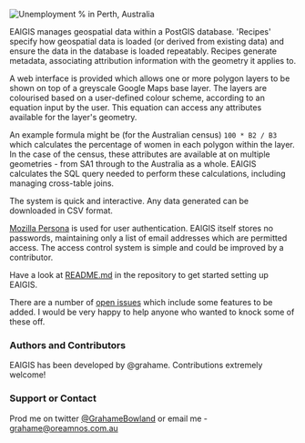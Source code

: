 ![Unemployment % in Perth, Australia](https://raw.github.com/grahame/ealgis/master/doc/screenshots/unemployment.png "Unemployment % in Perth, Australia")

EAlGIS manages geospatial data within a PostGIS database. 'Recipes' specify how geospatial data is loaded (or derived from existing data) and ensure the data in the database is loaded repeatably. Recipes generate metadata, associating attribution information with the geometry it applies to.

A web interface is provided which allows one or more polygon layers to be shown on top of a greyscale Google Maps base layer. The layers are colourised based on a user-defined colour scheme, according to an equation input by the user. This equation can access any attributes available for the layer's geometry.

An example formula might be (for the Australian census) `100 * B2 / B3` which calculates the percentage of women in each polygon within the layer. In the case of the census, these attributes are available at on multiple geometries - from SA1 through to the Australia as a whole. EAlGIS calculates the SQL query needed to perform these calculations, including managing cross-table joins.

The system is quick and interactive. Any data generated can be downloaded in CSV format.

[Mozilla Persona](https://www.mozilla.org/en-US/persona/) is used for user authentication. EAlGIS itself stores no passwords, maintaining only a list of email addresses which are permitted access. The access control system is simple and could be improved by a contributor.

Have a look at [README.md](https://github.com/grahame/ealgis/blob/master/README.md) in the repository to get started setting up EAlGIS.

There are a number of [open issues](https://github.com/grahame/ealgis/issues) which include some features to be added. I would be very happy to help anyone who wanted to knock some of these off.

### Authors and Contributors
EAlGIS has been developed by @grahame. Contributions extremely welcome!

### Support or Contact
Prod me on twitter [@GrahameBowland](http://twitter.com/GrahameBowland) or email me - grahame@oreamnos.com.au
